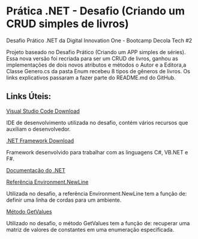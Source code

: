 # Prática .NET - Desafio (Criando um CRUD simples de livros)

Desafio Prático .NET da Digital Innovation One - Bootcamp Decola Tech #2

Projeto baseado no Desafio Prático (Criando um APP simples de séries). Essa nova versão foi recriada para ser um CRUD de livros, 
ganhou as implementações de dois novos atributos e métodos o Autor e a Editora,a Classe Genero.cs da pasta Enum recebeu 8 tipos de gêneros de livros.
Os links explicativos passaram a fazer parte do README.md do GitHub.

## Links Úteis:

[Visual Studio Code Download](https://code.visualstudio.com/Download)

IDE de desenvolvimento utilizada no desafio, contém vários recursos que auxiliam o desenvolvedor.

[.NET Framework Download](https://dotnet.microsoft.com/download/dotnet-framework)

Framework desenvolvido para trabalhar com as linguagens C#, VB.NET e F#.

[Documentação do .NET](https://docs.microsoft.com/pt-br/dotnet/)

[Referência Environment.NewLine](https://docs.microsoft.com/pt-br/dotnet/api/system.environment.newline?view=netcore-3.1)

Utilizada no desafio, a referência Environment.NewLine tem a função de: definir uma linha de cordas para um ambiente.

[Método GetValues](https://docs.microsoft.com/pt-br/dotnet/api/system.enum.getvalues?view=net-6.0)

Utilizado no desafio, o método GetValues tem a função de: recuperar uma matriz de valores de constantes em uma enumeração especificada.






